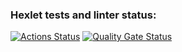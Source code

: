 ### Hexlet tests and linter status:
[![Actions Status](https://github.com/dlgv24/php-project-48/actions/workflows/hexlet-check.yml/badge.svg)](https://github.com/dlgv24/php-project-48/actions)
[![Quality Gate Status](https://sonarcloud.io/api/project_badges/measure?project=dlgv24_php-project-48&metric=alert_status)](https://sonarcloud.io/summary/new_code?id=dlgv24_php-project-48)
